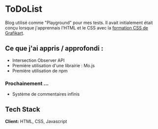 # ToDoList

Blog utilisé comme "Playground" pour mes tests.
Il avait initialement était conçu lorsque j'apprennais l'HTML et le CSS avec la [formation CSS de Grafikart](https://grafikart.fr/formations/css).




## Ce que j'ai appris / approfondi :

- Intersection Observer API
- Première utilisation d'une librairie : Mo.js 
- Première utilisation de npm

### Prochainement ...
- Système de commentaires infinis

## Tech Stack

**Client:** HTML, CSS, Javascript